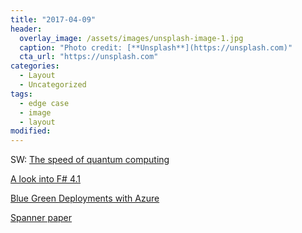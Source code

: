 ```yaml
---
title: "2017-04-09"
header:
  overlay_image: /assets/images/unsplash-image-1.jpg
  caption: "Photo credit: [**Unsplash**](https://unsplash.com)"
  cta_url: "https://unsplash.com"
categories:
  - Layout
  - Uncategorized
tags:
  - edge case
  - image
  - layout
modified: 
---
```


SW: 
[The speed of quantum computing](https://arstechnica.com/science/2017/04/the-route-to-high-speed-quantum-computing-is-paved-with-error/)

[A look into F# 4.1](https://www.infoq.com/articles/FSharp-4.1)

[Blue Green Deployments with Azure](http://faesel.com/Blog/Post?postId=0fd2703c-33e5-423b-a791-bc32cbddf044)

[Spanner paper](https://static.googleusercontent.com/media/research.google.com/en//pubs/archive/45855.pdf)